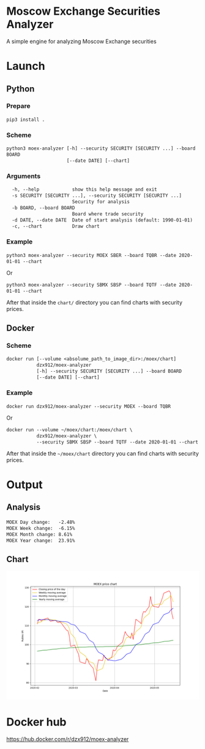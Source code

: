 # Moscow Exchange Securities Analyzer

A simple engine for analyzing Moscow Exchange securities

# Launch
## Python

### Prepare
```shell script
pip3 install . 
```

### Scheme
```shell script
python3 moex-analyzer [-h] --security SECURITY [SECURITY ...] --board BOARD 
                      [--date DATE] [--chart]
```
### Arguments
```shell script
  -h, --help            show this help message and exit
  -s SECURITY [SECURITY ...], --security SECURITY [SECURITY ...]
                        Security for analysis
  -b BOARD, --board BOARD
                        Board where trade security
  -d DATE, --date DATE  Date of start analysis (default: 1990-01-01)
  -c, --chart           Draw chart

```
### Example
```shell script
python3 moex-analyzer --security MOEX SBER --board TQBR --date 2020-01-01 --chart
```
Or
```shell script
python3 moex-analyzer --security SBMX SBSP --board TQTF --date 2020-01-01 --chart
```

After that inside the `chart/` directory you can find charts with security prices.

## Docker
### Scheme
```shell script
docker run [--volume <absolume_path_to_image_dir>:/moex/chart] 
           dzx912/moex-analyzer
           [-h] --security SECURITY [SECURITY ...] --board BOARD 
           [--date DATE] [--chart]
```

### Example
```shell script
docker run dzx912/moex-analyzer --security MOEX --board TQBR
```
Or
```shell script
docker run --volume ~/moex/chart:/moex/chart \
           dzx912/moex-analyzer \
           --security SBMX SBSP --board TQTF --date 2020-01-01 --chart
```
After that inside the `~/moex/chart` directory you can find charts with security prices.

# Output
## Analysis
```shell script
MOEX Day change:   -2.48%
MOEX Week change:  -6.15%
MOEX Month change: 8.61%
MOEX Year change:  23.91%
```
## Chart
<img src="https://raw.githubusercontent.com/ai-lenok/moex-analyzer/master/example/MOEX.png" alt="MOEX price chart" width="800"/>

# Docker hub
https://hub.docker.com/r/dzx912/moex-analyzer


